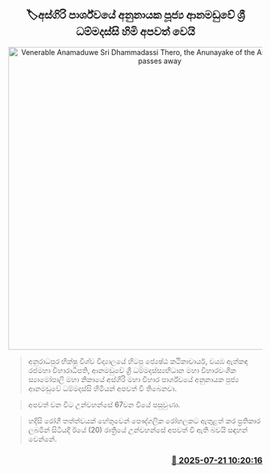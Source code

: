 <p align='center'><b><h2 align='center' title='Venerable Anamaduwe Sri Dhammadassi Thero, the Anunayake of the Asgiri Chapter, passes away'>🏷අස්ගිරි පාර්ශ්වයේ අනුනායක පූජ්‍ය ආනමඩුවේ ශ්‍රී ධම්මදස්සි හිමි අපවත් වෙයි</h2></b></p>
<p align='center'><img src='https://helakuru.sgp1.cdn.digitaloceanspaces.com/esana/images/lib/anamaduwe-himi-j.jpg' width='600' alt='Venerable Anamaduwe Sri Dhammadassi Thero, the Anunayake of the Asgiri Chapter, passes away'></p>

> අනුරාධපුර භික්ෂු විශ්ව විද්‍යාලයේ හිටපු ජ්‍යෙෂ්ඨ කථිකාචාර්ය, වයඹ ඇත්කඳ රජමහා විහාරාධිපති, ආනමඩුවේ ශ්‍රී ධම්මදස්ස්‍යභිධාන මහා විහාරවංශික ස්‍යාමෝපාලි මහා නිකායේ අස්ගිරි මහා විහාර පාර්ශ්වයේ අනුනායක පුජ්‍ය ආනමඩුවේ ධම්මදස්සි හිමියන් අපවත් වී තිබෙනවා.

> අපවත් වන විට උන්වහන්සේ 67වන වියේ පසුවුණා.

> හදිසි රෝගී තත්ත්වයක් හේතුවෙන් පෞද්ගලික රෝහලකට ඇතුළත් කර ප්‍රතිකාර ලබමින් සිටියදී ඊයේ (20) රාත්‍රියේ උන්වහන්සේ අපවත් වී ඇති බවයි සඳහන් වෙන්නේ.



<h3 align='right'><a href='https://www.helakuru.lk/esana/p/112014/'>📅 2025-07-21 10:20:16</a></h3>
